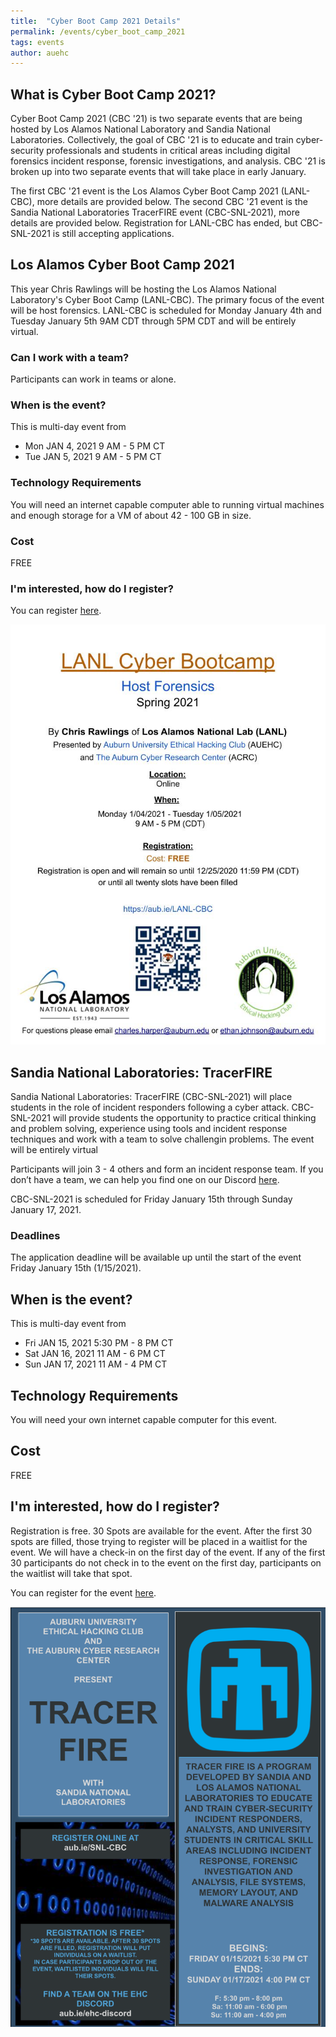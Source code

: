 ```yaml
---
title:  "Cyber Boot Camp 2021 Details"
permalink: /events/cyber_boot_camp_2021
tags: events
author: auehc
---
```


## What is Cyber Boot Camp 2021?
Cyber Boot Camp 2021 (CBC '21) is two separate events that are being hosted by Los Alamos National Laboratory and Sandia National Laboratories.
Collectively, the goal of CBC '21 is to educate and train cyber-security professionals and students in critical areas including digital forensics
incident response, forensic investigations, and analysis. 
CBC '21 is broken up into two separate events that will take place in early January.

The first CBC '21 event is the Los Alamos Cyber Boot Camp 2021 (LANL-CBC), more details are provided below. 
The second CBC '21 event is the Sandia National Laboratories TracerFIRE event (CBC-SNL-2021), more details are provided below.
Registration for LANL-CBC has ended, but CBC-SNL-2021 is still accepting applications.

## Los Alamos Cyber Boot Camp 2021
This year Chris Rawlings will be hosting the Los Alamos National Laboratory's Cyber Boot Camp (LANL-CBC). 
The primary focus of the event will be host forensics.
LANL-CBC is scheduled for Monday January 4th and Tuesday January 5th 9AM CDT through 5PM CDT and will be entirely virtual.

### Can I work with a team?
Participants can work in teams or alone. 

### When is the event?
This is multi-day event from 
* Mon JAN 4, 2021 9 AM - 5 PM CT
* Tue JAN 5, 2021 9 AM - 5 PM CT

### Technology Requirements
You will need an internet capable computer able to running virtual machines and enough storage for a VM of about 42 - 100 GB in size. 

### Cost
FREE

### I'm interested, how do I register?
You can register [here](https://docs.google.com/forms/d/e/1FAIpQLSeb3fb7uHRTvu-sgarnCMCLdyoby1MTvQUUqjGi7Ar6qGp1Rg/viewform?usp=sf_link).

<img src="/assets/events/cyber-boot-camp-2021/LANL-CBC-Flyer.jpg">


## Sandia National Laboratories: TracerFIRE
Sandia National Laboratories: TracerFIRE (CBC-SNL-2021) will place students in the role of incident responders following a cyber attack. 
CBC-SNL-2021 will provide students the opportunity to practice critical thinking and problem solving, experience using tools and incident
response techniques and work with a team to solve challengin problems. The event will be entirely virtual

Participants will join 3 - 4 others and form an incident response team. If you don’t have a team, we can help you find one on our Discord [here](aub.ie/ehc-discord).

CBC-SNL-2021 is scheduled for Friday January 15th through Sunday January 17, 2021.

### Deadlines
The application deadline will be available up until the start of the event Friday January 15th (1/15/2021).

## When is the event?
This is multi-day event from 
* Fri JAN 15, 2021 5:30 PM - 8 PM CT
* Sat JAN 16, 2021 11 AM - 6 PM CT
* Sun JAN 17, 2021 11 AM - 4 PM CT

## Technology Requirements
You will need your own internet capable computer for this event.

## Cost
FREE

## I'm interested, how do I register?
Registration is free. 30 Spots are available for the event. After the first 30 spots are filled, those trying to register will be placed in a waitlist for the event.
We will have a check-in on the first day of the event. If any of the first 30 participants do not check in to the event on the first day, participants on the waitlist will
take that spot.

You can register for the event [here](https://forms.gle/LUBqdkfVMkr6t19a7).

<img src="/assets/events/cyber-boot-camp-2021/SNL-CBC-Flyer.png">
